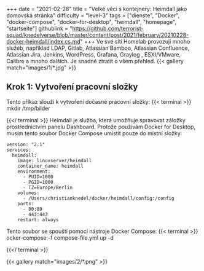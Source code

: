 +++
date = "2021-02-28"
title = "Velké věci s kontejnery: Heimdall jako domovská stránka"
difficulty = "level-3"
tags = ["dienste", "Docker", "docker-compose", "docker-for-desktop", "heimdall", "homepage", "startseite"]
githublink = "https://github.com/terrorist-squad/knedelverse/blob/master/content/post/2021/february/20210228-docker-heimdall/index.cs.md"
+++
Ve své síti Homelab provozuji mnoho služeb, například LDAP, Gitlab, Atlassian Bamboo, Atlassian Confluence, Atlassian Jira, Jenkins, WordPress, Grafana, Graylog , ESXI/VMware, Calibre a mnoho dalších. Je snadné ztratit o všem přehled.
{{< gallery match="images/1/*.jpg" >}}

## Krok 1: Vytvoření pracovní složky
Tento příkaz slouží k vytvoření dočasné pracovní složky:
{{< terminal >}}
mkdir /tmp/bilder

{{</ terminal >}}
Heimdall je služba, která umožňuje spravovat záložky prostřednictvím panelu Dashboard. Protože používám Docker for Desktop, musím tento soubor Docker Compose umístit pouze do místní složky:
```
version: "2.1"
services:
  heimdall:
    image: linuxserver/heimdall
    container_name: heimdall
    environment:
      - PUID=1000
      - PGID=1000
      - TZ=Europe/Berlin
    volumes:
      - /Users/christianknedel/docker/heimdall/config:/config
    ports:
      - 80:80
      - 443:443
    restart: always

```
Tento soubor se spouští pomocí nástroje Docker Compose:
{{< terminal >}}
ocker-compose -f compose-file.yml up -d

{{</ terminal >}}

{{< gallery match="images/2/*.png" >}}

